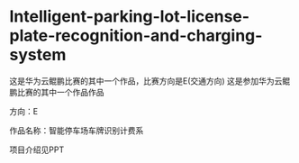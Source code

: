 # Intelligent-parking-lot-license-plate-recognition-and-charging-system
这是华为云鲲鹏比赛的其中一个作品，比赛方向是E(交通方向)
这是参加华为云鲲鹏比赛的其中一个作品作品

方向：E

作品名称：智能停车场车牌识别计费系

项目介绍见PPT
